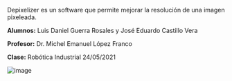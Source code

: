 Depixelizer es un software que permite mejorar la resolución de una imagen pixeleada.

**Alumnos:** Luis Daniel Guerra Rosales y José Eduardo Castillo Vera

**Profesor:** Dr. Michel Emanuel López Franco

**Clase:** Robótica Industrial		24/05/2021

![image](https://user-images.githubusercontent.com/75276451/119406751-d6405500-bca8-11eb-8dd3-9c66b2d0cb48.png)
